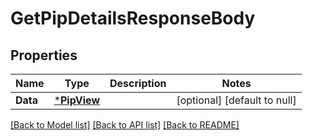 # GetPipDetailsResponseBody

## Properties
Name | Type | Description | Notes
------------ | ------------- | ------------- | -------------
**Data** | [***PipView**](PIPView.md) |  | [optional] [default to null]

[[Back to Model list]](../README.md#documentation-for-models) [[Back to API list]](../README.md#documentation-for-api-endpoints) [[Back to README]](../README.md)


